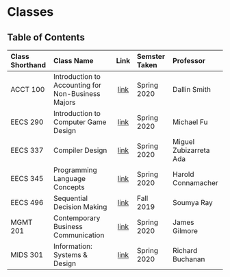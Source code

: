 # Classes

## Table of Contents

Class Shorthand | Class Name | Link | Semster Taken | Professor
:-------------- | :--------- | :--: | :------------ | :--------
ACCT 100 | Introduction to Accounting for Non-Business Majors | [link](ACCT100/readme.md) | Spring 2020 | Dallin Smith
EECS 290 | Introduction to Computer Game Design | [link](EECS290/readme.md) | Spring 2020 | Michael Fu
EECS 337 | Compiler Design | [link](EECS337/readme.md) | Spring 2020 | Miguel Zubizarreta Ada
EECS 345 | Programming Language Concepts | [link](EECS345/readme.md) | Spring 2020 | Harold Connamacher
EECS 496 | Sequential Decision Making | [link](EECS496/readme.md) | Fall 2019 | Soumya Ray
MGMT 201 | Contemporary Business Communication | [link](MGMT201/readme.md) | Spring 2020 | James Gilmore
MIDS 301 | Information: Systems & Design | [link](MIDS301/readme.md) | Spring 2020 | Richard Buchanan